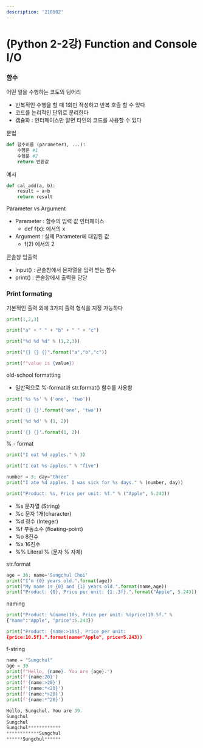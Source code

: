 ```yaml
---
description: '210802'
---
```


# \(Python 2-2강\) Function and Console I/O

### 함수

어떤 일을 수행하는 코도의 덩어리

* 반복적인 수행을 할 때 1회만 작성하고 반복 호츨 할 수 있다
* 코드를 논리적인 단위로 분리한다
* 캡슐화 : 인터페이스만 알면 타인의 코드를 사용할 수 있다

문법

```python
def 함수이름 (parameter1, ...):
    수행문 #1
    수행문 #2
    return 반환값
```

예시

```python
def cal_add(a, b):
    result = a+b
    return result
```

Parameter vs Argument

* Parameter : 함수의 입력 값 인터페이스
  * def f\(x\): 에서의 x
* Argument : 실제 Parameter에 대입된 값
  * f\(2\) 에서의 2

콘솔창 입출력

* Input\(\) : 콘솔창에서 문자열을 입력 받는 함수
* print\(\) : 콘솔창에서 출력을 담당



### Print formating

기본적인 출력 외에 3가지 출력 형식을 지정 가능하다

```python
print(1,2,3)

print("a" + " " + "b" + " " + "c")

print("%d %d %d" % (1,2,3))

print("{} {} {}".format("a","b","c"))

print(f"value is {value})
```

old-school formatting

* 일반적으로 %-format과 str.format\(\) 함수를 사용함

```python
print('%s %s' % ('one', 'two'))

print('{} {}'.format('one', 'two'))

print('%d %d' % (1, 2))

print('{} {}'.format(1, 2))
```

% - format

```python
print("I eat %d apples." % 3)

print("I eat %s apples." % "five")

number = 3; day="three"
print("I ate %d apples. I was sick for %s days." % (number, day))

print("Product: %s, Price per unit: %f." % ("Apple", 5.243))
```

* %s 문자열 \(String\)
* %c 문자 1개\(character\)
* %d 정수 \(Integer\)
* %f 부동소수 \(floating-point\)
* %o 8진수
* %x 16진수
* %% Literal % \(문자 % 자체\)

str.format

```python
age = 36; name='Sungchul Choi'
print("I’m {0} years old.".format(age))
print("My name is {0} and {1} years old.".format(name,age))
print("Product: {0}, Price per unit: {1:.3f}.".format("Apple", 5.243))
```

naming

```python
print("Product: %(name)10s, Price per unit: %(price)10.5f." %
{"name":"Apple", "price":5.243})

print("Product: {name:>10s}, Price per unit:
{price:10.5f}.".format(name="Apple", price=5.243))
```

f-string

```python
name = "Sungchul"
age = 39
print(f"Hello, {name}. You are {age}.")
print(f'{name:20}')
print(f'{name:>20}')
print(f'{name:*<20}')
print(f'{name:*>20}')
print(f'{name:*^20}')

Hello, Sungchul. You are 39.
Sungchul
Sungchul
Sungchul************
************Sungchul
******Sungchul******
```







